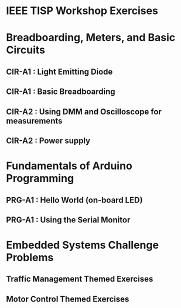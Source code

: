 # IEEE TISP Workshop Exercises

# Breadboarding, Meters, and Basic Circuits 

## CIR-A1 : Light Emitting Diode

## CIR-A1 : Basic Breadboarding

## CIR-A2 : Using DMM and Oscilloscope for measurements

## CIR-A2 : Power supply

# Fundamentals of Arduino Programming

## PRG-A1 : Hello World (on-board LED)

## PRG-A1 : Using the Serial Monitor

# Embedded Systems Challenge Problems

## Traffic Management Themed Exercises

## Motor Control Themed Exercises

